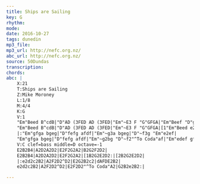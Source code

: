 ```yaml
---
title: Ships are Sailing
key: G
rhythm: 
mode:
date: 2016-10-27
tags: dunedin
mp3_file:
mp3_url: http://nefc.org.nz/
abc_url: http://nefc.org.nz/
source: 50Dundas
transcription:
chords: 
abc: |
    X:21
    T:Ships are Sailing
    Z:Mike Moroney
    L:1/8
    M:4/4
    K:G
    V:1
    "Em"Beed B^cdB|"D"AD (3FED AD (3FED|"Em"~E3 F "G"GFGA|"Em"Beef "D"gfed|
    "Em"Beed B^cdB|"D"AD (3FED AD (3FED|"Em"~E3 F "G"GFGA|[1"Em"Beed e2ed:|[2"Em"Beed e2ef|
    |:"Em"gfga bgeg|"D"fefg afdf|"Em"~g3a bgeg|"D"~f3g "Em"e2ef|
    "Em"gfga bgeg|"D"fefg afdf|"Em"~g2bg "D"~f2"^To Coda"af|"Em"edef gfed:|
    V:C clef=bass middle=D octave=-1
    E2B2B4|A2D2A2D2|E2F2G2A2|B2G2F2D2|
    E2B2B4|A2D2A2D2|E2F2G2A2|[1B2G2E2D2:|[2B2G2E2D2|
    |:e2d2c2B2|A2F2D2^D2|E2G2B2c2|dAFDE2B2|
    e2d2c2B2|A2F2D2^D2|E2F2D2"^To Coda"A2|G2B2e2B2:|

---
```

